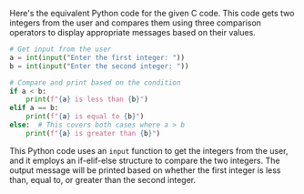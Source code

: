  Here's the equivalent Python code for the given C code. This code gets two integers from the user and compares them using three comparison operators to display appropriate messages based on their values.

```python
# Get input from the user
a = int(input("Enter the first integer: "))
b = int(input("Enter the second integer: "))

# Compare and print based on the condition
if a < b:
    print(f"{a} is less than {b}")
elif a == b:
    print(f"{a} is equal to {b}")
else:  # This covers both cases where a > b
    print(f"{a} is greater than {b}")
```

This Python code uses an `input` function to get the integers from the user, and it employs an if-elif-else structure to compare the two integers. The output message will be printed based on whether the first integer is less than, equal to, or greater than the second integer.

